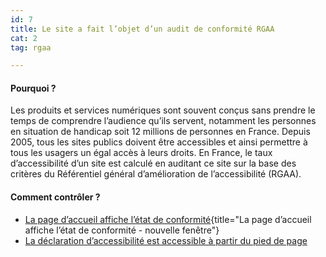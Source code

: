 ```yaml
---
id: 7
title: Le site a fait l’objet d’un audit de conformité RGAA
cat: 2
tag: rgaa

---
```


#### Pourquoi ?

Les produits et services numériques sont souvent conçus sans prendre le temps de comprendre l’audience qu’ils servent, notamment les personnes en situation de handicap soit 12 millions de personnes en France. Depuis 2005, tous les sites publics doivent être accessibles et ainsi permettre à tous les usagers un égal accès à leurs droits. En France, le taux d’accessibilité d’un site est calculé en auditant ce site sur la base des critères du Référentiel général d’amélioration de l’accessibilité (RGAA).

#### Comment contrôler ?


* [La page d’accueil affiche l’état de conformité](https://www.numerique.gouv.fr/publications/rgaa-accessibilite/obligations/#mention-obligatoire-sur-la-page-daccueil){title="La page d’accueil affiche l’état de conformité - nouvelle fenêtre"}
* [La déclaration d’accessibilité est accessible à partir du pied de page](/accessibilite-numerique/declaration-accessibilite)
